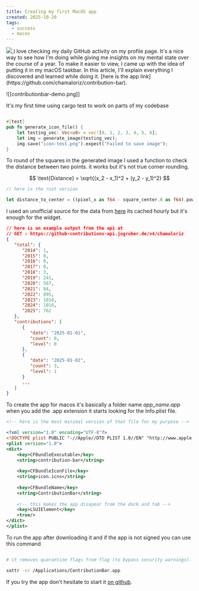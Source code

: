 ```yaml
---
title: Creating my first MacOS app
created: 2025-10-20
tags:
  - success
  - macos
---
```

<a href="https://github.com/chamaloriz/contribution-bar" target="_blanc" >
	<img src="contributionbar-logo-light.png" >
</a>
I love checking my daily GitHub activity on my profile page. It's a nice way to see how I'm doing while giving me insights on my mental state over the course of a year. To make it easier to view, I came up with the idea of putting it in my macOS taskbar. In this article, I'll explain everything I discovered and learned while doing it. [here is the app link](https://github.com/chamaloriz/contribution-bar).

![[contributionbar-demo.png]]

It's my first time using cargo test to work on parts of my codebase

```rust

#[test]
pub fn generate_icon_file() {
	let testing_vec: Vec<u8> = vec![0, 1, 2, 3, 4, 5, 6];
	let img = generate_image(testing_vec);
	img.save("icon-test.png").expect("Failed to save image");
}

```


To round of the squares in the generated image I used a function to check the distance between two points. it works but it's not true corner rounding.

$$
\text{Distance} = \sqrt{(x_2 - x_1)^2 + (y_2 - y_1)^2}
$$

```rust
// here is the rust version

let distance_to_center = ((pixel_x as f64 - square_center.0 as f64).powi(2) + (pixel_y as f64 - square_center.1 as f64).powi(2)).sqrt();

```


I used an unofficial source for the data from [here](https://github.com/grubersjoe/github-contributions-api) its cached hourly but it's enough for the widget.

```json
// here is an example output from the api at
// GET : https://github-contributions-api.jogruber.de/v4/chamaloriz
{
   "total": {
      "2014": 1,
      "2015": 0,
      "2016": 0,
      "2017": 0,
      "2018": 3,
      "2019": 241,
      "2020": 567,
      "2021": 84,
      "2022": 895,
      "2023": 1018,
      "2024": 1016,
      "2025": 762
   },
   "contributions": [
      {
         "date": "2025-01-01",
         "count": 0,
         "level": 0
      },
      {
         "date": "2025-01-02",
         "count": 3,
         "level": 1
      }
      ...
   ]
}
```


To create the app for macos it's basically a folder name *app_name.app* when you add the .app extension it starts looking for the Info.plist file.

```xml
<!-- here is the most minimal version of that file for my purpose -->

<?xml version="1.0" encoding="UTF-8"?>
<!DOCTYPE plist PUBLIC "-//Apple//DTD PLIST 1.0//EN" "http://www.apple.com/DTDs/PropertyList-1.0.dtd">
<plist version="1.0">
<dict>
	<key>CFBundleExecutable</key>
	<string>contribution-bar</string>
	
	<key>CFBundleIconFile</key>
	<string>icon.icns</string>
	
	<key>CFBundleName</key>
	<string>ContributionBar</string>
	
	<!-- this makes the app disapear from the dock and tab -->
	<key>LSUIElement</key>
	<true/>
</dict>
</plist>
```


To run the app after downloading it and if the app is not signed you can use this command

```bash

# it removes quarantine flags from flag (to bypass security warnings). to remove the “damaged app” error.

xattr -cr /Applications/ContributionBar.app

```

If you try the app don't hesitate to start it [on github](https://github.com/chamaloriz/contribution-bar).